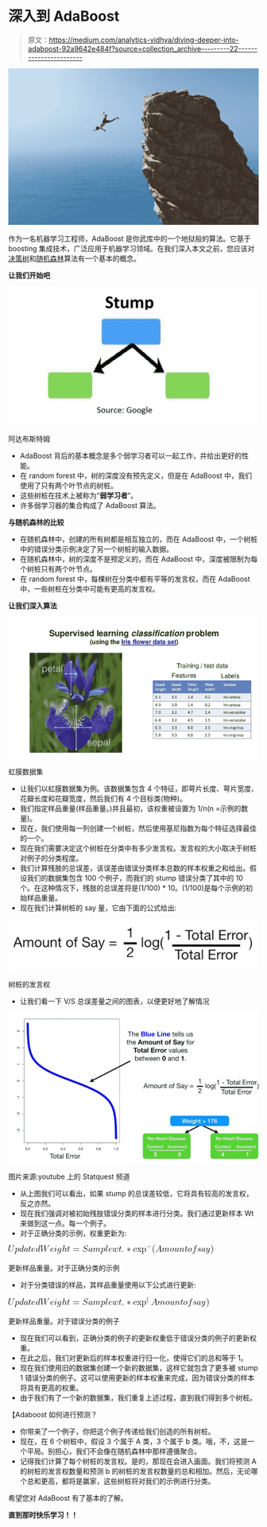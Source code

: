 # 深入到 AdaBoost

> 原文：<https://medium.com/analytics-vidhya/diving-deeper-into-adaboost-92a9642e484f?source=collection_archive---------22----------------------->

![](img/c9554a3a04c8e0e9bc37732aa76ab2c8.png)

作为一名机器学习工程师，AdaBoost 是你武库中的一个地狱般的算法。它基于 boosting 集成技术，广泛应用于机器学习领域。在我们深入本文之前，您应该对[决策树](/analytics-vidhya/decision-tree-101-e94a5d131fa0)和[随机森林](https://srivastava-arpan2411.medium.com/)算法有一个基本的概念。

**让我们开始吧**

![](img/ff730d4c77801032ac47cd6047aeb1b2.png)

阿达布斯特姆

*   AdaBoost 背后的基本概念是多个弱学习者可以一起工作，并给出更好的性能。
*   在 random forest 中，树的深度没有预先定义，但是在 AdaBoost 中，我们使用了只有两个叶节点的树桩。
*   这些树桩在技术上被称为“**弱学习者**”。
*   许多弱学习器的集合构成了 AdaBoost 算法。

**与随机森林的比较**

*   在随机森林中，创建的所有树都是相互独立的，而在 AdaBoost 中，一个树桩中的错误分类示例决定了另一个树桩的输入数据。
*   在随机森林中，树的深度不是预定义的，而在 AdaBoost 中，深度被限制为每个树桩只有两个叶节点。
*   在 random forest 中，每棵树在分类中都有平等的发言权，而在 AdaBoost 中，一些树桩在分类中可能有更高的发言权。

**让我们深入算法**

![](img/c4dc3973519ea17be4bc9bd001648e73.png)

虹膜数据集

*   让我们以虹膜数据集为例。该数据集包含 4 个特征，即萼片长度、萼片宽度、花瓣长度和花瓣宽度，然后我们有 4 个目标类(物种)。
*   我们指定样品重量(样品重量。)并且最初，该权重被设置为 1/n(n =示例的数量)。
*   现在，我们使用每一列创建一个树桩，然后使用基尼指数为每个特征选择最佳的一个。
*   现在我们需要决定这个树桩在分类中有多少发言权。发言权的大小取决于树桩对例子的分类程度。
*   我们计算残肢的总误差，该误差由错误分类样本总数的样本权重之和给出。假设我们的数据集包含 100 个例子，而我们的 stump 错误分类了其中的 10 个。在这种情况下，残肢的总误差将是(1/100) * 10。(1/100)是每个示例的初始样品重量。
*   现在我们计算树桩的 say 量，它由下面的公式给出:

![](img/b8d6c89644c6c85740f794f14852d097.png)

树桩的发言权

*   让我们看一下 V/S 总误差量之间的图表，以便更好地了解情况

![](img/78c1857755eac08072f99e475d9aed3d.png)

图片来源:youtube 上的 Statquest 频道

*   从上图我们可以看出，如果 stump 的总误差较低，它将具有较高的发言权，反之亦然。
*   现在我们强调对被初始残肢错误分类的样本进行分类。我们通过更新样本 Wt 来做到这一点。每一个例子。
*   对于正确分类的示例，权重更新为:

![](img/997656642bf81c7fc04242cb40d0ebe1.png)

更新样品重量。对于正确分类的示例

*   对于分类错误的样品，其样品重量使用以下公式进行更新:

![](img/ec0311867fdcebc1b4b375fcc13c7a76.png)

更新样品重量。对于错误分类的例子

*   现在我们可以看到，正确分类的例子的更新权重低于错误分类的例子的更新权重。
*   在此之后，我们对更新后的样本权重进行归一化，使得它们的总和等于 1。
*   现在我们使用旧的数据集创建一个新的数据集，这样它就包含了更多被 stump 1 错误分类的例子。这可以使用更新的样本权重来完成，因为错误分类的样本将具有更高的权重。
*   由于我们有了一个新的数据集，我们重复上述过程，直到我们得到多个树桩。

【Adaboost 如何进行预测？

*   你带来了一个例子，你把这个例子传递给我们创造的所有树桩。
*   现在，在 6 个树桩中，假设 3 个属于 A 类，3 个属于 b 类。哦，不，这是一个平局。别担心，我们不会像在随机森林中那样遵循聚合。
*   记得我们计算了每个树桩的发言权。是的，那现在会进入画面。我们将预测 A 的树桩的发言权数量和预测 b 的树桩的发言权数量的总和相加。然后，无论哪个总和更高，都将是赢家，这些树桩将对我们的示例进行分类。

希望您对 AdaBoost 有了基本的了解。

**直到那时快乐学习！！**